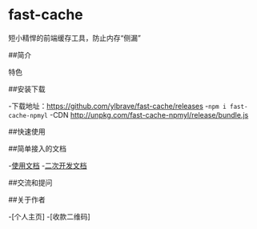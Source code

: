 # fast-cache

短小精悍的前端缓存工具，防止内存“侧漏”

##简介

特色

##安装下载

-下载地址：https://github.com/ylbrave/fast-cache/releases
-```npm i fast-cache-npmyl```
-CDN http://unpkg.com/fast-cache-npmyl/release/bundle.js

##快速使用

##简单接入的文档

-[使用文档](./doc/use/README.md)
-[二次开发文档](./doc/dev)

##交流和提问
	
##关于作者

-[个人主页]
-[收款二维码]
